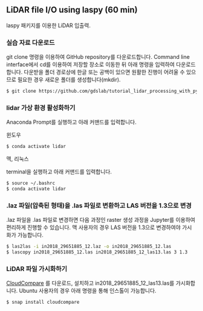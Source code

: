
## LiDAR file I/O using laspy (60 min)

laspy 패키지를 이용한 LiDAR 입출력.

### 실습 자료 다운로드

git clone 명령을 이용하여 GitHub repository를 다운로드합니다. Command line interface에서 cd를 이용하여 저장할 장소로 이동한 뒤 아래 명령을 입력하여 다운로드합니다. 다운받을 폴더 경로상에 한글 또는 공백이 있으면 원활한 진행이 어려울 수 있으므로 필요한 경우 새로운 폴더를 생성합니다(mkdir).

```bash
$ git clone https://github.com/gdslab/tutorial_lidar_processing_with_python.git
```
### lidar 가상 환경 활성화하기

Anaconda Prompt를 실행하고 아래 커맨드를 입력합니다.

윈도우
```bash
$ conda activate lidar
```

맥, 리눅스

terminal을 실행하고 아래 커맨드를 입력합니다.
```bash
$ source ~/.bashrc
$ conda activate lidar
```

### .laz 파일(압축된 형태)을 .las 파일로 변환하고 LAS 버전을 1.3으로 변경

.laz 파일을 .las 파일로 변경하면 다음 과정인 raster 생성 과정을 Jupyter를 이용하여 편리하게 진행할 수 있습니다. 맥 사용자의 경우 LAS 버전을 1.3으로 변경하여야 가시화가 가능합니다.

```bash
$ las2las -i in2018_29651885_12.laz -o in2018_29651885_12.las
$ lascopy in2018_29651885_12.las in2018_29651885_12_las13.las 3 1.3
```

### LiDAR 파일 가시화하기

[CloudCompare](https://www.danielgm.net/cc/) 를 다운로드, 설치하고 in2018_29651885_12_las13.las를 가시화합니다. Ubuntu 사용자의 경우 아래 명령을 통해 인스톨이 가능합니다.

```bash
$ snap install cloudcompare
```
